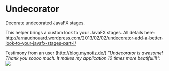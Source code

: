 Undecorator
===========

Decorate undecorated JavaFX stages.

This helper brings a custom look to your JavaFX stages.
All details here: http://arnaudnouard.wordpress.com/2013/02/02/undecorator-add-a-better-look-to-your-javafx-stages-part-i/

Testimony from an user (http://blog.mynotiz.de/) <i>"Undecorator is awesome! Thank you soooo much. It makes my application 10 times more beatiful!!!"</i>:
<img src="http://rapid-img.de/images/f26ad89b.png">
